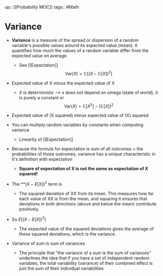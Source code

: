up:: [[Probability MOC]]
tags:: #Math 
# Variance
- **Variance** is a measure of the spread or dispersion of a random variable's possible values around its expected value (mean). It quantifies how much the values of a random variable differ from the expected value on average.
	- See [[Expectation]]
$$\text{Var}(X) = \mathbb{E}[(X - \mathbb{E}[X])^2]$$
- Expected value of X minus the expected value of X
	- X is deterministic --> x does not depend on omega (state of world), it is purely a constant
or
$$\text{Var}(X) = \mathbb{E}[X^2] - (\mathbb{E}[X])^2$$
- Expected value of (X squared) minus expected value of (X) squared

- You can multiply random variables by constants when computing variance
	- Linearity of [[Expectation]]
- Because the formula for expectation is sum of all outcomes $\times$ the probabilities of those outcomes, variance has a unique characteristic in it's definition with expectation
	- **Square of expectation of X is not the same as expectation of X squared!**

- The **$(X−E[X])^2$ term is
	- The squared deviation of XX from its mean. This measures how far each value of XX is from the mean, and squaring it ensures that deviations in both directions (above and below the mean) contribute positively.
- So $E[(X−E[X])^2]$
	- The expected value of the squared deviations gives the average of these squared deviations, which is the variance.
	
- Variance of sum is sum of variances
	- The principle that "the variance of a sum is the sum of variances" underlines the idea that if you have a set of independent random variables, the total variability (variance) of their combined effect is just the sum of their individual variabilities




